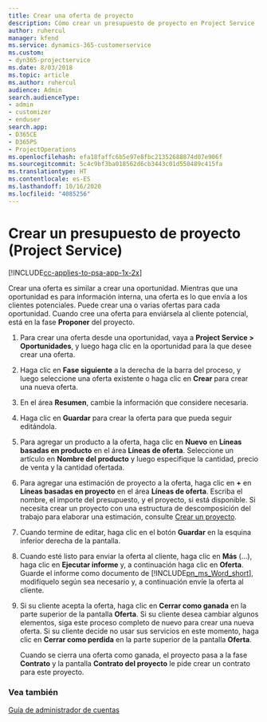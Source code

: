 ```yaml
---
title: Crear una oferta de proyecto
description: Cómo crear un presupuesto de proyecto en Project Service
author: ruhercul
manager: kfend
ms.service: dynamics-365-customerservice
ms.custom:
- dyn365-projectservice
ms.date: 8/03/2018
ms.topic: article
ms.author: ruhercul
audience: Admin
search.audienceType:
- admin
- customizer
- enduser
search.app:
- D365CE
- D365PS
- ProjectOperations
ms.openlocfilehash: efa18faffc6b5e97e8fbc21352688874d07e906f
ms.sourcegitcommit: 5c4c9bf3ba018562d6cb3443c01d550489c415fa
ms.translationtype: HT
ms.contentlocale: es-ES
ms.lasthandoff: 10/16/2020
ms.locfileid: "4085256"
---
```

# <a name="create-a-project-quote-project-service"></a>Crear un presupuesto de proyecto (Project Service)

[!INCLUDE[cc-applies-to-psa-app-1x-2x](../includes/cc-applies-to-psa-app-1x-2x.md)]

Crear una oferta es similar a crear una oportunidad. Mientras que una oportunidad es para información interna, una oferta es lo que envía a los clientes potenciales. Puede crear una o varias ofertas para cada oportunidad. Cuando cree una oferta para enviársela al cliente potencial, está en la fase **Proponer** del proyecto.  
  
1. Para crear una oferta desde una oportunidad, vaya a **Project Service > Oportunidades**, y luego haga clic en la oportunidad para la que desee crear una oferta.  
  
2. Haga clic en **Fase siguiente** a la derecha de la barra del proceso, y luego seleccione una oferta existente o haga clic en **Crear** para crear una nueva oferta.  
  
3. En el área **Resumen**, cambie la información que considere necesaria.  
  
4. Haga clic en **Guardar** para crear la oferta para que pueda seguir editándola.  
  
5. Para agregar un producto a la oferta, haga clic en **Nuevo** en **Líneas basadas en producto** en el área **Líneas de oferta**. Seleccione un artículo en **Nombre del producto** y luego especifique la cantidad, precio de venta y la cantidad ofertada.  
  
6. Para agregar una estimación de proyecto a la oferta, haga clic en **+** en **Líneas basadas en proyecto** en el área **Líneas de oferta**. Escriba el nombre, el importe del presupuesto, y el proyecto, si está disponible. Si necesita crear un proyecto con una estructura de descomposición del trabajo para elaborar una estimación, consulte [Crear un proyecto](../psa/create-project.md).  
  
7. Cuando termine de editar, haga clic en el botón **Guardar** en la esquina inferior derecha de la pantalla.  
  
8. Cuando esté listo para enviar la oferta al cliente, haga clic en **Más** (...), haga clic en **Ejecutar informe** y, a continuación haga clic en **Oferta**. Guarde el informe como documento de [!INCLUDE[pn_ms_Word_short](../includes/pn-ms-word-short.md)], modifíquelo según sea necesario y, a continuación envíe la oferta al cliente.  
  
9. Si su cliente acepta la oferta, haga clic en **Cerrar como ganada** en la parte superior de la pantalla **Oferta**. Si su cliente desea cambiar algunos elementos, siga este proceso completo de nuevo para crear una nueva oferta. Si su cliente decide no usar sus servicios en este momento, haga clic en **Cerrar como perdida** en la parte superior de la pantalla **Oferta**.  
  
   Cuando se cierra una oferta como ganada, el proyecto pasa a la fase **Contrato** y la pantalla **Contrato del proyecto** le pide crear un contrato para este proyecto.  
  
### <a name="see-also"></a>Vea también  
 [Guía de administrador de cuentas](../psa/account-manager-guide.md)

